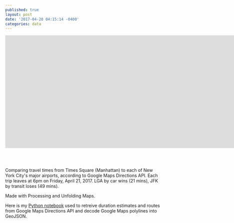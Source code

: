 ```yaml
---
published: true
layout: post
date: '2017-04-20 04:15:14 -0400'
categories: data
---
```

<iframe src="https://player.vimeo.com/video/214211168?title=0&byline=0&portrait=0" width="640%" height="360" frameborder="0" webkitallowfullscreen mozallowfullscreen allowfullscreen></iframe>

<br><br>

Comparing travel times from Times Square (Manhattan) to each of New York City's major airports, according to Google Maps Directions API. Each trip leaves at 6pm on Friday, April 21, 2017. LGA by car wins (21 mins), JFK by transit loses (49 mins).

Made with Processing and Unfolding Maps.

Here is my [Python notebook](https://github.com/willgeary/AirportTravelTimes) used to retreive duration estimates and routes from Google Maps Directions API and decode Google Maps polylines into GeoJSON.
